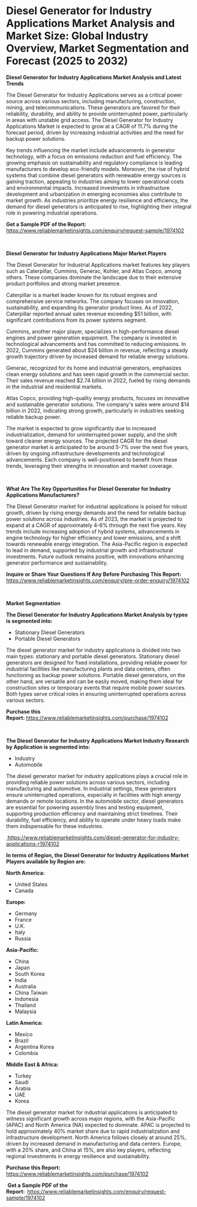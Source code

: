 <p><h1>Diesel Generator for Industry Applications Market Analysis and Market Size: Global Industry Overview, Market Segmentation and Forecast (2025 to 2032)</h1></p><p><strong>Diesel Generator for Industry Applications Market Analysis and Latest Trends</strong></p>
<p><p>The Diesel Generator for Industry Applications serves as a critical power source across various sectors, including manufacturing, construction, mining, and telecommunications. These generators are favored for their reliability, durability, and ability to provide uninterrupted power, particularly in areas with unstable grid access. The Diesel Generator for Industry Applications Market is expected to grow at a CAGR of 11.7% during the forecast period, driven by increasing industrial activities and the need for backup power solutions.</p><p>Key trends influencing the market include advancements in generator technology, with a focus on emissions reduction and fuel efficiency. The growing emphasis on sustainability and regulatory compliance is leading manufacturers to develop eco-friendly models. Moreover, the rise of hybrid systems that combine diesel generators with renewable energy sources is gaining traction, appealing to industries aiming to lower operational costs and environmental impacts. Increased investments in infrastructure development and urbanization in emerging economies also contribute to market growth. As industries prioritize energy resilience and efficiency, the demand for diesel generators is anticipated to rise, highlighting their integral role in powering industrial operations.</p></p>
<p><strong>Get a Sample PDF of the Report:&nbsp;</strong> <a href="https://www.reliablemarketinsights.com/enquiry/request-sample/1974102?utm_campaign=2630&utm_medium=2&utm_source=Github&utm_content=ia&utm_term=12042025&utm_id=diesel-generator-for-industry-applications">https://www.reliablemarketinsights.com/enquiry/request-sample/1974102</a></p>
<p>&nbsp;</p>
<p><strong>Diesel Generator for Industry Applications Major Market Players</strong></p>
<p><p>The Diesel Generator for Industrial Applications market features key players such as Caterpillar, Cummins, Generac, Kohler, and Atlas Copco, among others. These companies dominate the landscape due to their extensive product portfolios and strong market presence.</p><p>Caterpillar is a market leader known for its robust engines and comprehensive service networks. The company focuses on innovation, sustainability, and expanding its generator product lines. As of 2022, Caterpillar reported annual sales revenue exceeding $51 billion, with significant contributions from its power systems segment.</p><p>Cummins, another major player, specializes in high-performance diesel engines and power generation equipment. The company is invested in technological advancements and has committed to reducing emissions. In 2022, Cummins generated about $24 billion in revenue, reflecting a steady growth trajectory driven by increased demand for reliable energy solutions.</p><p>Generac, recognized for its home and industrial generators, emphasizes clean energy solutions and has seen rapid growth in the commercial sector. Their sales revenue reached $2.74 billion in 2022, fueled by rising demands in the industrial and residential markets.</p><p>Atlas Copco, providing high-quality energy products, focuses on innovative and sustainable generator solutions. The company's sales were around $14 billion in 2022, indicating strong growth, particularly in industries seeking reliable backup power.</p><p>The market is expected to grow significantly due to increased industrialization, demand for uninterrupted power supply, and the shift toward cleaner energy sources. The projected CAGR for the diesel generator market is anticipated to be around 5-7% over the next five years, driven by ongoing infrastructure developments and technological advancements. Each company is well-positioned to benefit from these trends, leveraging their strengths in innovation and market coverage.</p></p>
<p>&nbsp;</p>
<p><strong>What Are The Key Opportunities For Diesel Generator for Industry Applications Manufacturers?</strong></p>
<p><p>The Diesel Generator market for industrial applications is poised for robust growth, driven by rising energy demands and the need for reliable backup power solutions across industries. As of 2023, the market is projected to expand at a CAGR of approximately 4-6% through the next five years. Key trends include increasing adoption of hybrid systems, advancements in engine technology for higher efficiency and lower emissions, and a shift towards renewable energy integration. The Asia-Pacific region is expected to lead in demand, supported by industrial growth and infrastructural investments. Future outlook remains positive, with innovations enhancing generator performance and sustainability.</p></p>
<p><strong>Inquire or Share Your Questions If Any Before Purchasing This Report:</strong> <a href="https://www.reliablemarketinsights.com/enquiry/pre-order-enquiry/1974102?utm_campaign=2630&utm_medium=2&utm_source=Github&utm_content=ia&utm_term=12042025&utm_id=diesel-generator-for-industry-applications">https://www.reliablemarketinsights.com/enquiry/pre-order-enquiry/1974102</a></p>
<p>&nbsp;</p>
<p><strong>Market Segmentation</strong></p>
<p><strong>The Diesel Generator for Industry Applications Market Analysis by types is segmented into:</strong></p>
<p><ul><li>Stationary Diesel Generators</li><li>Portable Diesel Generators</li></ul></p>
<p><p>The diesel generator market for industry applications is divided into two main types: stationary and portable diesel generators. Stationary diesel generators are designed for fixed installations, providing reliable power for industrial facilities like manufacturing plants and data centers, often functioning as backup power solutions. Portable diesel generators, on the other hand, are versatile and can be easily moved, making them ideal for construction sites or temporary events that require mobile power sources. Both types serve critical roles in ensuring uninterrupted operations across various sectors.</p></p>
<p><strong>Purchase this Report:&nbsp;</strong><a href="https://www.reliablemarketinsights.com/purchase/1974102?utm_campaign=2630&utm_medium=2&utm_source=Github&utm_content=ia&utm_term=12042025&utm_id=diesel-generator-for-industry-applications">https://www.reliablemarketinsights.com/purchase/1974102</a></p>
<p>&nbsp;</p>
<p><strong>The Diesel Generator for Industry Applications Market Industry Research by Application is segmented into:</strong></p>
<p><ul><li>Industry</li><li>Automobile</li></ul></p>
<p><p>The diesel generator market for industry applications plays a crucial role in providing reliable power solutions across various sectors, including manufacturing and automotive. In industrial settings, these generators ensure uninterrupted operations, especially in facilities with high energy demands or remote locations. In the automobile sector, diesel generators are essential for powering assembly lines and testing equipment, supporting production efficiency and maintaining strict timelines. Their durability, fuel efficiency, and ability to operate under heavy loads make them indispensable for these industries.</p></p>
<p><a href="https://www.reliablemarketinsights.com/diesel-generator-for-industry-applications-r1974102?utm_campaign=2630&utm_medium=2&utm_source=Github&utm_content=ia&utm_term=12042025&utm_id=diesel-generator-for-industry-applications">&nbsp;https://www.reliablemarketinsights.com/diesel-generator-for-industry-applications-r1974102</a></p>
<p><strong>In terms of Region, the Diesel Generator for Industry Applications Market Players available by Region are:</strong></p>
<p>
    <p> <strong> North America: </strong>
        <ul>
            <li>United States</li>
            <li>Canada</li>
        </ul>
        </p> 
    <p> <strong> Europe: </strong>
        <ul>
            <li>Germany</li>
            <li>France</li>
            <li>U.K.</li>
            <li>Italy</li>
            <li>Russia</li>
        </ul>
        </p> 
    <p> <strong> Asia-Pacific: </strong>
        <ul>
            <li>China</li>
            <li>Japan</li>
            <li>South Korea</li>
            <li>India</li>
            <li>Australia</li>
            <li>China Taiwan</li>
            <li>Indonesia</li>
            <li>Thailand</li>
            <li>Malaysia</li>
        </ul>
        </p> 
    <p> <strong> Latin America: </strong>
        <ul>
            <li>Mexico</li>
            <li>Brazil</li>
            <li>Argentina Korea</li>
            <li>Colombia</li>
        </ul>
        </p> 
    <p> <strong> Middle East & Africa: </strong>
        <ul>
            <li>Turkey</li>
            <li>Saudi</li>
            <li>Arabia</li>
            <li>UAE</li>
            <li>Korea</li>
        </ul>
    </p>
    </p>
<p><p>The diesel generator market for industrial applications is anticipated to witness significant growth across major regions, with the Asia-Pacific (APAC) and North America (NA) expected to dominate. APAC is projected to hold approximately 40% market share due to rapid industrialization and infrastructure development. North America follows closely at around 25%, driven by increased demand in manufacturing and data centers. Europe, with a 20% share, and China at 15%, are also key players, reflecting regional investments in energy resilience and sustainability.</p></p>
<p><strong>Purchase this Report: </strong><a href="https://www.reliablemarketinsights.com/purchase/1974102?utm_campaign=2630&utm_medium=2&utm_source=Github&utm_content=ia&utm_term=12042025&utm_id=diesel-generator-for-industry-applications">https://www.reliablemarketinsights.com/purchase/1974102</a></p>
<p>&nbsp;<strong>Get a Sample PDF of the Report:&nbsp;&nbsp;</strong><a href="https://www.reliablemarketinsights.com/enquiry/request-sample/1974102?utm_campaign=2630&utm_medium=2&utm_source=Github&utm_content=ia&utm_term=12042025&utm_id=diesel-generator-for-industry-applications">https://www.reliablemarketinsights.com/enquiry/request-sample/1974102</a></p>
<p><strong></strong></p>
<p><p></p><p></p><p></p></p>